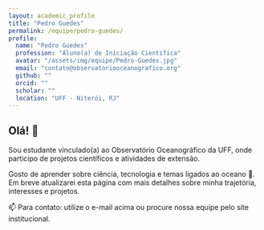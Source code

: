 ```yaml
---
layout: academic_profile
title: "Pedro Guedes"
permalink: /equipe/pedro-guedes/
profile:
  name: "Pedro Guedes"
  profession: "Aluno(a) de Iniciação Científica"
  avatar: "/assets/img/equipe/Pedro-Guedes.jpg"
  email: "contato@observatoriooceanografico.org"
  github: ""
  orcid: ""
  scholar: ""
  location: "UFF - Niterói, RJ"
---
```


## Olá! 👋

Sou estudante vinculado(a) ao Observatório Oceanográfico da UFF, onde participo de projetos científicos e atividades de extensão.

Gosto de aprender sobre ciência, tecnologia e temas ligados ao oceano 🌊. Em breve atualizarei esta página com mais detalhes sobre minha trajetória, interesses e projetos.

📫 Para contato: utilize o e-mail acima ou procure nossa equipe pelo site institucional.
